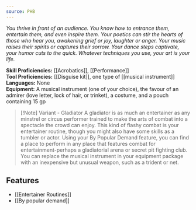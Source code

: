 ```yaml
---
source: PHB
---
```


_You thrive in front of an audience. You know how to entrance them, entertain them, and even inspire them. Your poetics can stir the hearts of those who hear you, awakening grief or joy, laughter or anger. Your music raises their spirits or captures their sorrow. Your dance steps captivate, your humor cuts to the quick. Whatever techniques you use, your art is your life._

**Skill Proficiencies:** [[Acrobatics]], [[Performance]]  
**Tool Proficiencies:** [[Disguise kit]], one type of [[musical instrument]]  
**Languages:** None  
**Equipment:** A musical instrument (one of your choice), the favour of an admirer (love letter, lock of hair, or trinket), a costume, and a pouch containing 15 gp

>[!Note] Variant - Gladiator
> A gladiator is as much an entertainer as any minstrel or circus performer trained to make the arts of combat into a spectacle the crowd can enjoy. This kind of flashy combat is your entertainer routine, though you might also have some skills as a tumbler or actor. Using your By Popular Demand feature, you can find a place to perform in any place that features combat for entertainment-perhaps a gladiatorial arena or secret pit fighting club. You can replace the musical instrument in your equipment package with an inexpensive but unusual weapon, such as a trident or net.

## Features
- [[Entertainer Routines]]
- [[By popular demand]]